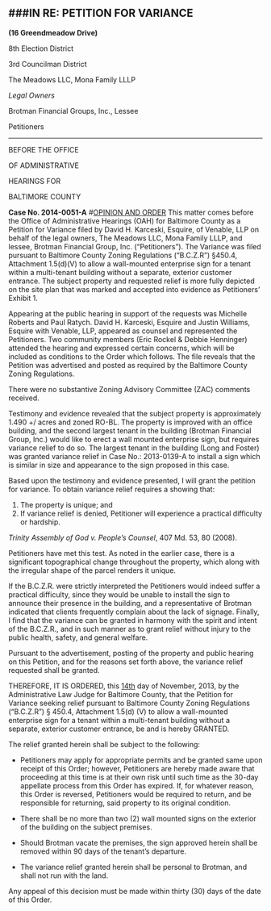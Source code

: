 ###IN RE: PETITION FOR VARIANCE
---------
**(16 Greendmeadow Drive)**

8th Election District

3rd Councilman District

The Meadows LLC, Mona Family LLLP

*Legal Owners*

Brotman Financial Groups, Inc., Lessee

Petitioners

--------
BEFORE THE OFFICE

OF ADMINISTRATIVE

HEARINGS FOR

BALTIMORE COUNTY

**Case No. 2014-0051-A**
#<u>OPINION AND ORDER</u>
This matter comes before the Office of Administrative Hearings (OAH) for Baltimore County as a Petition for Variance filed by David H. Karceski, Esquire, of Venable, LLP on behalf of the legal owners, The Meadows LLC, Mona Family LLLP, and lessee, Brotman Financial Group, Inc. (“Petitioners”). The Variance was filed pursuant to Baltimore County Zoning Regulations (“B.C.Z.R”) §450.4, Attachment 1.5(d)(V) to allow a wall-mounted enterprise sign for a tenant within a multi-tenant building without a separate, exterior customer entrance. The subject property and requested relief is more fully depicted on the site plan that was marked and accepted into evidence as Petitioners’ Exhibit 1.
Appearing at the public hearing in support of the requests was Michelle Roberts and Paul Ratych. David H. Karceski, Esquire and Justin Williams, Esquire with Venable, LLP, appeared as counsel and represented the Petitioners. Two community members (Eric Rockel & Debbie Henninger) attended the hearing and expressed certain concerns, which will be included as conditions to the Order which follows. The file reveals that the Petition was advertised and posted as required by the Baltimore County Zoning Regulations.

There were no substantive Zoning Advisory Committee (ZAC) comments received.

Testimony and evidence revealed that the subject property is approximately 1.490 +/ acres and zoned RO-BL. The property is improved with an office building, and the second largest tenant in the building (Brotman Financial Group, Inc.) would like to erect a wall mounted enterprise sign, but requires variance relief to do so. The largest tenant in the building (Long and Foster) was granted variance relief in Case No.: 2013-0139-A to install a sign which is similar in size and appearance to the sign proposed in this case.
Based upon the testimony and evidence presented, I will grant the petition for variance. To obtain variance relief requires a showing that:
1. The property is unique; and
2. If variance relief is denied, Petitioner will experience a practical difficulty or hardship.

*Trinity Assembly of God v. People’s Counsel*, 407 Md. 53, 80 (2008).

Petitioners have met this test. As noted in the earlier case, there is a significant topographical change throughout the property, which along with the irregular shape of the parcel renders it unique.

If the B.C.Z.R. were strictly interpreted the Petitioners would indeed suffer a practical difficulty, since they would be unable to install the sign to announce their presence in the building, and a representative of Brotman indicated that clients frequently complain about the lack of signage. Finally, I find that the variance can be granted in harmony with the spirit and intent of the B.C.Z.R., and in such manner as to grant relief without injury to the public health, safety, and general welfare.
Pursuant to the advertisement, posting of the property and public hearing on this Petition, and for the reasons set forth above, the variance relief requested shall be granted.
THEREFORE, IT IS ORDERED, this <u>14th</u> day of November, 2013, by the Administrative Law Judge for Baltimore County, that the Petition for Variance seeking relief pursuant to Baltimore County Zoning Regulations (“B.C.Z.R”) § 450.4, Attachment 1.5(d) (V) to allow a wall-mounted enterprise sign for a tenant within a multi-tenant building without a separate, exterior customer entrance, be and is hereby GRANTED.

The relief granted herein shall be subject to the following:

* Petitioners may apply for appropriate permits and be granted same upon receipt of this Order; however, Petitioners are hereby made aware that proceeding at this time is at their own risk until such time as the 30-day appellate process from this Order has expired. If, for whatever reason, this Order is reversed, Petitioners would be required to return, and be responsible for returning, said property to its original condition.
* There shall be no more than two (2) wall mounted signs on the exterior of the building on the subject premises.
* Should Brotman vacate the premises, the sign approved herein shall be removed within 90 days of the tenant’s departure.
* The variance relief granted herein shall be personal to Brotman, and shall not run with the land.
Any appeal of this decision must be made within thirty (30) days of the date of this Order.